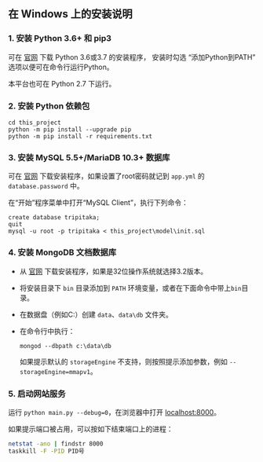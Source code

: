 ## 在 Windows 上的安装说明

### 1. 安装 Python 3.6+ 和 pip3

可在 [官网](https://www.python.org/downloads/) 下载 Python 3.6或3.7 的安装程序，
安装时勾选 “添加Python到PATH” 选项以便可在命令行运行Python。

本平台也可在 Python 2.7 下运行。

### 2. 安装 Python 依赖包

```
cd this_project
python -m pip install --upgrade pip
python -m pip install -r requirements.txt
```

### 3. 安装 MySQL 5.5+/MariaDB 10.3+ 数据库

可在 [官网](https://downloads.mariadb.org/) 下载安装程序，如果设置了root密码就记到 `app.yml` 的 `database.password` 中。

在“开始”程序菜单中打开“MySQL Client”，执行下列命令：
```
create database tripitaka;
quit
mysql -u root -p tripitaka < this_project\model\init.sql
```

### 4. 安装 MongoDB 文档数据库

- 从 [官网](https://www.mongodb.com/download-center#community) 下载安装程序，如果是32位操作系统就选择3.2版本。

- 将安装目录下 `bin` 目录添加到 `PATH` 环境变量，或者在下面命令中带上`bin`目录。
- 在数据盘（例如C:）创建 `data`、`data\db` 文件夹。
- 在命令行中执行：
  ```
  mongod --dbpath c:\data\db
  ```
  如果提示默认的 `storageEngine` 不支持，则按照提示添加参数，例如 `--storageEngine=mmapv1`。

### 5. 启动网站服务

运行 `python main.py --debug=0`，在浏览器中打开 [localhost:8000](http://localhost:8000)。

如果提示端口被占用，可以按如下结束端口上的进程：
```sh
netstat -ano | findstr 8000
taskkill -F -PID PID号
```
